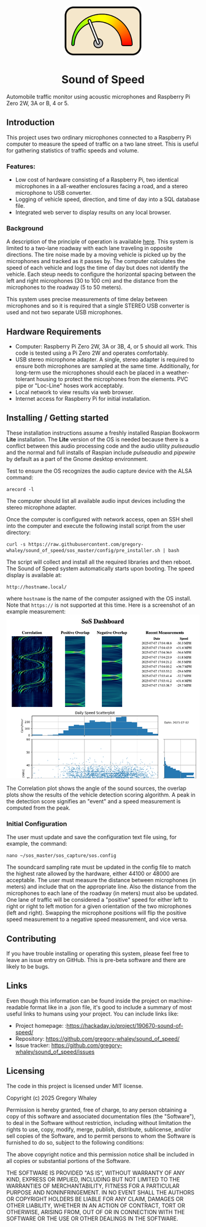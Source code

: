 

<h1 align="center"> <img src="sos_dash/images/sos_logo.png" width="200"/></h1>
<h1 align="center">Sound of Speed</h1>

Automobile traffic monitor using acoustic microphones and Raspberry Pi Zero 2W, 3A or B, 4 or 5.

## Introduction
This project uses two ordinary microphones connected to a Raspberry Pi computer to measure the speed of traffic on a two lane street.  This is useful for gathering statistics of traffic speeds and volume.

### Features:
- Low cost of hardware consisting of a Raspberry Pi, two identical microphones in a all-weather enclosures facing a road, and a stereo microphone to USB converter.
- Logging of vehicle speed, direction, and time of day into a SQL database file.
- Integrated web server to display results on any local browser.

### Background
A description of the principle of operation is available [here](https://hackaday.io/project/190670-sound-of-speed).
This system is limited to a two-lane roadway with each lane traveling in opposite directions.  The tire noise made by a moving vehicle is picked up by the microphones and tracked as it passes by.  The computer calculates the speed of each vehicle and logs the time of day but does not identify the vehicle. Each steup needs to configure the horizontal spacing between the left and right microphones (30 to 100 cm) and the distance from the microphones to the roadway (5 to 50 meters).


This system uses precise measurements of time delay between microphones and so it is required that a single STEREO USB converter is used and not two separate USB microphones.

## Hardware Requirements
- Computer: Raspberry Pi Zero 2W, 3A or 3B, 4, or 5 should all work.  This code is tested using a Pi Zero 2W and operates comfortably.
- USB stereo microphone adapter.  A single, stereo adapter is required to ensure both microphones are sampled at the same time.  Additionally, for long-term use the microphones should each be placed in a weather-tolerant housing to protect the microphones from the elements.  PVC pipe or "Loc-Line" hoses work acceptably.
- Local network to view results via web browser.
- Internet access for Raspberry Pi for initial installation.

## Installing / Getting started

These installation instructions assume a freshly installed Raspian Bookworm __Lite__ installation.  The __Lite__ version of the OS is needed because there is a conflict between this audio processing code and the audio utility _pulseaudio_ and the normal and full installs of Raspian include _pulseaudio_ and _pipewire_ by default as a part of the Gnome desktop environment.

Test to ensure the OS recognizes the audio capture device with the ALSA command:
```
arecord -l
```
The computer should list all available audio input devices including the stereo microphone adapter.

Once the computer is configured with network access, open an SSH shell into the computer and execute the following install script from the user directory:

```shell
curl -s https://raw.githubusercontent.com/gregory-whaley/sound_of_speed/sos_master/config/pre_installer.sh | bash
```

The script will collect and install all the required libraries and then reboot.  The Sound of Speed system automatically starts upon booting.  The speed display is available at:
```
http://hostname.local/
```
where `hostname` is the name of the computer assigned with the OS install.  Note that `https://` is not supported at this time.  Here is a screenshot of an example measurement:
![Example Screenshot](sos_dash/images/example_dash.png)

The Correlation plot shows the angle of the sound sources, the overlap plots show the results of the vehicle detection scoring algorithm.  A peak in the detection score signifies an "event" and a speed measurement is computed from the peak.


### Initial Configuration
The user must update and save the configuration text file using, for example, the command:

```
nano ~/sos_master/sos_capture/sos.config
```

The soundcard sampling rate must be updated in the config file to match the highest rate allowed by the hardware, either 44100 or 48000 are acceptable.  The user must measure the distance between microphones (in meters) and include that on the appropriate line.  Also the distance from the microphones to each lane of the roadway (in meters) must also be updated.  One lane of traffic will be considered a "positive" speed for either left to right or right to left motion for a given orientation of the two microphones (left and right).  Swapping the microphone positions will flip the positive speed measurement to a negative speed measurement, and vice versa.



## Contributing

If you have trouble installing or operating this system, please feel free to leave an issue entry on GitHub.  This is pre-beta software and there are likely to be bugs.


## Links

Even though this information can be found inside the project on machine-readable
format like in a .json file, it's good to include a summary of most useful
links to humans using your project. You can include links like:

- Project homepage: :https://hackaday.io/project/190670-sound-of-speed/
- Repository: https://github.com/gregory-whaley/sound_of_speed/
- Issue tracker: https://github.com/gregory-whaley/sound_of_speed/issues


## Licensing

The code in this project is licensed under MIT license.

Copyright (c) 2025 Gregory Whaley

Permission is hereby granted, free of charge, to any person obtaining a copy
of this software and associated documentation files (the "Software"), to deal
in the Software without restriction, including without limitation the rights
to use, copy, modify, merge, publish, distribute, sublicense, and/or sell
copies of the Software, and to permit persons to whom the Software is
furnished to do so, subject to the following conditions:

The above copyright notice and this permission notice shall be included in all
copies or substantial portions of the Software.

THE SOFTWARE IS PROVIDED "AS IS", WITHOUT WARRANTY OF ANY KIND, EXPRESS OR
IMPLIED, INCLUDING BUT NOT LIMITED TO THE WARRANTIES OF MERCHANTABILITY,
FITNESS FOR A PARTICULAR PURPOSE AND NONINFRINGEMENT. IN NO EVENT SHALL THE
AUTHORS OR COPYRIGHT HOLDERS BE LIABLE FOR ANY CLAIM, DAMAGES OR OTHER
LIABILITY, WHETHER IN AN ACTION OF CONTRACT, TORT OR OTHERWISE, ARISING FROM,
OUT OF OR IN CONNECTION WITH THE SOFTWARE OR THE USE OR OTHER DEALINGS IN THE
SOFTWARE.
